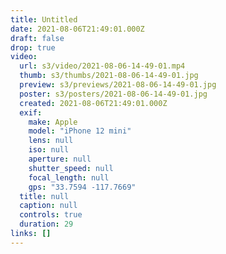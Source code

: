 ```yaml
---
title: Untitled
date: 2021-08-06T21:49:01.000Z
draft: false
drop: true
video:
  url: s3/video/2021-08-06-14-49-01.mp4
  thumb: s3/thumbs/2021-08-06-14-49-01.jpg
  preview: s3/previews/2021-08-06-14-49-01.jpg
  poster: s3/posters/2021-08-06-14-49-01.jpg
  created: 2021-08-06T21:49:01.000Z
  exif:
    make: Apple
    model: "iPhone 12 mini"
    lens: null
    iso: null
    aperture: null
    shutter_speed: null
    focal_length: null
    gps: "33.7594 -117.7669"
  title: null
  caption: null
  controls: true
  duration: 29
links: []
---
```

